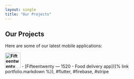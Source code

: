 ```yaml
---
layout: single
title: "Our Projects"
---
```


## Our Projects

Here are some of our latest mobile applications:

**<img src="{% link assets/images/1520/logo.png %}" alt="Fifteentwenty — 1520" width="50" height="50" class="avatar-circle">** - [Fifteentwenty — 1520 - Food delivery app]({% link portfolio.markdown %}), #flutter, #firebase, #stripe
